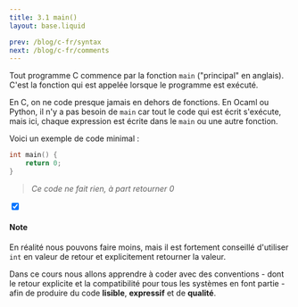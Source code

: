 ```yaml
---
title: 3.1 main()
layout: base.liquid

prev: /blog/c-fr/syntax
next: /blog/c-fr/comments
---
```


Tout programme C commence par la fonction `main` ("principal" en anglais). C'est la fonction qui est appelée lorsque le programme est exécuté.
<br>

En C, on ne code presque jamais en dehors de fonctions. En Ocaml ou Python, il n'y a pas besoin de `main` car tout le code qui est écrit s'exécute, mais ici, chaque expression est écrite dans le `main` ou une autre fonction.
<br>

Voici un exemple de code minimal :
```c
int main() {
    return 0;
}
```
> *Ce code ne fait rien, à part retourner 0*

<section class="accordion" optional>
    <input type="checkbox" checked>
    <h4>Note<i></i></h4>
<article>

En réalité nous pouvons faire moins, mais il est fortement conseillé d'utiliser `int` en valeur de retour et explicitement retourner la valeur.

Dans ce cours nous allons apprendre à coder avec des conventions - dont le retour explicite et la compatibilité pour tous les systèmes en font partie - afin de produire du code **lisible**, **expressif** et de **qualité**.
</article>
</section>
